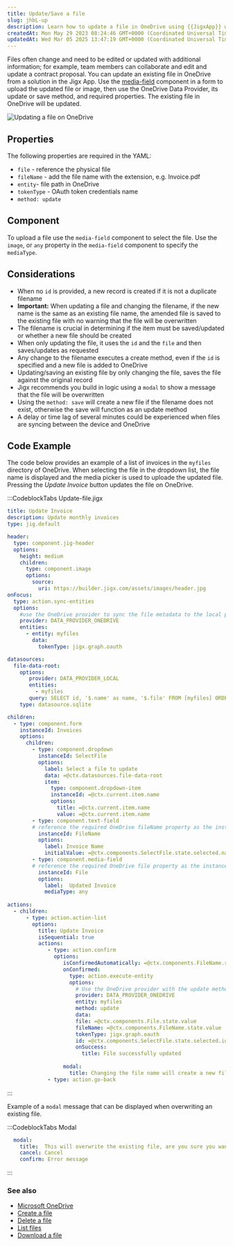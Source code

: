 ```yaml
---
title: Update/Save a file
slug: jhbL-up
description: Learn how to update a file in OneDrive using {{JigxApp}} with this comprehensive document. Discover the necessary YAML properties, including fileName and entity, and explore the use of the media-field component for file uploading. 
createdAt: Mon May 29 2023 08:24:46 GMT+0000 (Coordinated Universal Time)
updatedAt: Wed Mar 05 2025 13:47:19 GMT+0000 (Coordinated Universal Time)
---
```


Files often change and need to be edited or updated with additional information; for example, team members can collaborate and edit and update a contract proposal. You can update an existing file in OneDrive from a solution in the Jigx App. Use the [media-field](./../../Components/form/media-field.md) component in a form to upload the updated file or image, then use the OneDrive Data Provider, its update or save method, and required properties. The existing file in OneDrive will be updated. &#x20;

![Updating a file on OneDrive](https://archbee-image-uploads.s3.amazonaws.com/0TQnKgJpsWhT3gQzQOhdY-sB7j0dnUHnFgwToSWpikS-20250305-134712.png "Updating a file on OneDrive")

## Properties

The following properties are required in the YAML:

- `file` - reference the physical file&#x20;
- `fileName` - add the file name with the extension, e.g. Invoice.pdf&#x20;
- `entity`- file path in OneDrive
- `tokenType` - OAuth token credentials name
- `method: update`

## Component

To upload a file use the `media-field` component to select the file. Use the `image`, or `any` property in the `media-field` component to specify the `mediaType`.&#x20;

## Considerations

- When no `id` is provided, a new record is created if it is not a duplicate filename
- **Important:** When updating a file and changing the filename, if the new name is the same as an existing file name, the amended file is saved to the existing file with no warning that the file will be overwritten
- The filename is crucial in determining if the item must be saved/updated or whether a new file should be created&#x20;
- When only updating the file, it uses the `id` and the `file` and then saves/updates as requested
- Any change to the filename executes a create method, even if the `id` is specified and a new file is added to OneDrive
- Updating/saving an existing file by only changing the file, saves the file against the original record
- Jigx recommends you build in logic using a `modal` to show a message that the file will be overwritten
- Using the `method: save` will create a new file if the filename does not exist, otherwise the save will function as an update method
- A delay or time lag of several minutes could be experienced when files are syncing between the device and OneDrive

## Code Example

The code below provides an example of a list of invoices in the `myfiles` directory of OneDrive. When selecting the file in the dropdown list, the file name is displayed and the media picker is used to uploade the updated file. Pressing the *Update Invoice* button updates the file on OneDrive.

:::CodeblockTabs
Update-file.jigx

```yaml
title: Update Invoice 
description: Update monthly invoices
type: jig.default

header:
  type: component.jig-header
  options:
    height: medium
    children:
      type: component.image
      options:
        source:
          uri: https://builder.jigx.com/assets/images/header.jpg
onFocus: 
  type: action.sync-entities
  options: 
    #use the OneDrive provider to sync the file metadata to the local provider
    provider: DATA_PROVIDER_ONEDRIVE
    entities:
      - entity: myfiles
        data: 
          tokenType: jigx.graph.oauth 

datasources:
  file-data-root: 
    options:
       provider: DATA_PROVIDER_LOCAL 
       entities: 
         - myfiles
       query: SELECT id, '$.name' as name, '$.file' FROM [myfiles] ORDER BY '$.name' DESC  
    type: datasource.sqlite

children: 
  - type: component.form
    instanceId: Invoices
    options:
      children: 
        - type: component.dropdown
          instanceId: SelectFile
          options:
            label: Select a file to update
            data: =@ctx.datasources.file-data-root
            item:
              type: component.dropdown-item
              instanceId: =@ctx.current.item.name
              options:
                title: =@ctx.current.item.name
                value: =@ctx.current.item.name
        - type: component.text-field
        # reference the required OneDrive fileName property as the instanceId 
          instanceId: FileName
          options:
            label: Invoice Name
            initialValue: =@ctx.components.SelectFile.state.selected.name
        - type: component.media-field
        # reference the required OneDrive file property as the instanceId 
          instanceId: File
          options:
            label:  Updated Invoice
            mediaType: any
          
actions:
  - children:
      - type: action.action-list
        options:
          title: Update Invoice
          isSequential: true
          actions:
             - type: action.confirm
               options:
                  isConfirmedAutomatically: =@ctx.components.FileName.state.value = @ctx.components.SelectFile.state.selected.name ? true:false
                  onConfirmed: 
                    type: action.execute-entity
                    options: 
                      # Use the OneDrive provider with the update method to update the file on OneDrive
                      provider: DATA_PROVIDER_ONEDRIVE
                      entity: myfiles
                      method: update
                      data: 
                      file: =@ctx.components.File.state.value
                      fileName: =@ctx.components.FileName.state.value
                      tokenType: jigx.graph.oauth 
                      id: =@ctx.components.SelectFile.state.selected.id
                      onSuccess: 
                        title: File successfully updated
                        
                  modal:
                    title: Changing the file name will create a new file (create method) 
             - type: action.go-back
```
:::

Example of a `modal` message that can be displayed when overwriting an existing file.

:::CodeblockTabs
Modal

```yaml
  modal:
    title:  This will overwrite the existing file, are you sure you want to proceed?
    cancel: Cancel 
    confirm: Error message      
```
:::

### See also

- [Microsoft OneDrive]()
- [Create a file](<./Create a file.md>)
- [Delete a file](<./Delete a file.md>)
- [List files](<./List files.md>)
- [Download a file](<./Download a file.md>)

